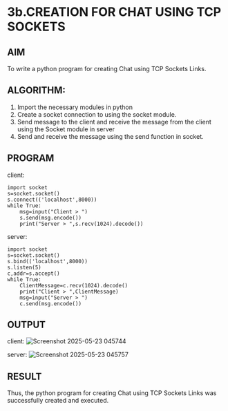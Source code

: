 # 3b.CREATION FOR CHAT USING TCP SOCKETS
## AIM
To write a python program for creating Chat using TCP Sockets Links.
## ALGORITHM:
1. Import the necessary modules in python
2. Create a socket connection to using the socket module.
3. Send message to the client and receive the message from the client using the Socket module in
 server
4. Send and receive the message using the send function in socket.
## PROGRAM
client:
```
import socket
s=socket.socket()
s.connect(('localhost',8000))
while True:
    msg=input("Client > ")
    s.send(msg.encode())
    print("Server > ",s.recv(1024).decode())
```
server:
```
import socket
s=socket.socket()
s.bind(('localhost',8000))
s.listen(5)
c,addr=s.accept()
while True:
    ClientMessage=c.recv(1024).decode()
    print("Client > ",ClientMessage)
    msg=input("Server > ")
    c.send(msg.encode())
```
## OUTPUT
client:
![Screenshot 2025-05-23 045744](https://github.com/user-attachments/assets/8ca4bfd3-a8b8-4eca-9079-55e386d4b923)

server:
![Screenshot 2025-05-23 045757](https://github.com/user-attachments/assets/a8e5e715-1017-4479-9cdb-3a7cb56712e0)


## RESULT
Thus, the python program for creating Chat using TCP Sockets Links was successfully 
created and executed.
